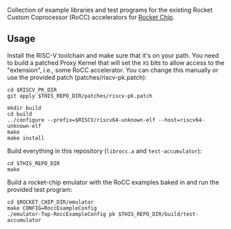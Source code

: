 Collection of example libraries and test programs for the existing Rocket Custom Coprocessor (RoCC) accelerators for [Rocket Chip](https://github.com/ucb-bar/rocket-chip).

## Usage

Install the RISC-V toolchain and make sure that it's on your path. You need to build a patched Proxy Kernel that will set the `XS` bits to allow access to the "extension", i.e., some RoCC accelerator. You can change this manually or use the provided patch (patches/riscv-pk.patch):
```
cd $RISCV_PK_DIR
git apply $THIS_REPO_DIR/patches/riscv-pk.patch

mkdir build
cd build
../configure --prefix=$RISCV/riscv64-unknown-elf --host=riscv64-unknown-elf
make
make install
```

Build everything in this repository (`librocc.a` and `test-accumulator`):
```
cd $THIS_REPO_DIR
make
```

Build a rocket-chip emulator with the RoCC examples baked in and run the provided test program:
```
cd $ROCKET_CHIP_DIR/emulator
make CONFIG=RoccExampleConfig
./emulator-Top-RoccExampleConfig pk $THIS_REPO_DIR/build/test-accumulator
```
